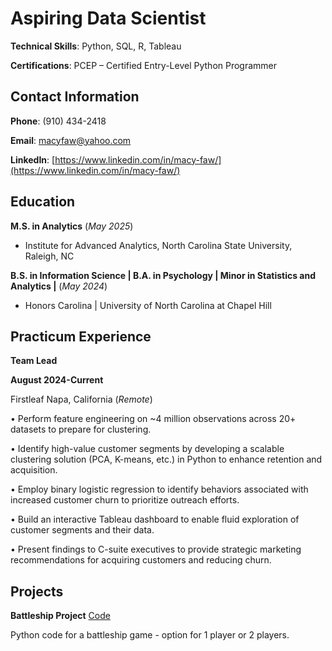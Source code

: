 # Aspiring Data Scientist

**Technical Skills**: Python, SQL, R, Tableau

**Certifications**: PCEP – Certified Entry-Level Python Programmer

## Contact Information

**Phone**: (910) 434-2418

**Email**: macyfaw@yahoo.com

**LinkedIn**: [https://www.linkedin.com/in/macy-faw/](https://www.linkedin.com/in/macy-faw/)

## Education
**M.S. in Analytics** (_May 2025_)

- Institute for Advanced Analytics, North Carolina State University, Raleigh, NC

**B.S. in Information Science | B.A. in Psychology | Minor in Statistics and Analytics |** (_May 2024_)

- Honors Carolina | University of North Carolina at Chapel Hill

## Practicum Experience
**Team Lead**

**August 2024-Current**

Firstleaf	Napa, California (_Remote_)

•	Perform feature engineering on ~4 million observations across 20+ datasets to prepare for clustering.

•	Identify high-value customer segments by developing a scalable clustering solution (PCA, K-means, etc.) in Python to enhance retention and acquisition.

•	Employ binary logistic regression to identify behaviors associated with increased customer churn to prioritize outreach efforts.

•	Build an interactive Tableau dashboard to enable fluid exploration of customer segments and their data.

•	Present findings to C-suite executives to provide strategic marketing recommendations for acquiring customers and reducing churn.


## Projects
**Battleship Project**
[Code](battleship.py)

Python code for a battleship game - option for 1 player or 2 players. 

